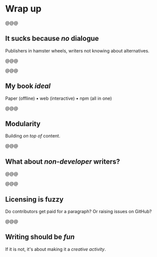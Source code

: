 <!-- .slide: data-state="contrasted" -->

# Wrap up

@@@

## It sucks because _no_ dialogue

Publishers in hamster wheels, writers not knowing about alternatives.

@@@

<!-- .slide: data-background="images/oreilly-atlas.png" data-background-size="contain" data-background-color="#fff" -->

@@@

## My book _ideal_

Paper (offline) • web (interactive) • npm (all in one)

@@@

## Modularity

Building _on top of_ content.

@@@

## What about _non-developer_ writers?

@@@

<!-- .slide: data-background="images/docgist.png" data-background-size="contain" -->

@@@

## Licensing is fuzzy

Do contributors get paid for a paragraph? Or raising issues on GitHub?

@@@

## Writing should be _fun_

If it is not, it's about making it a _creative activity_.
